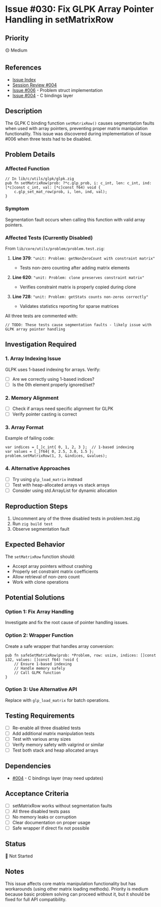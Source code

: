 # Issue #030: Fix GLPK Array Pointer Handling in setMatrixRow

## Priority
🟡 Medium

## References
- [Issue Index](000_index.md)
- [Session Review #004](SESSION_REVIEW_004.md)
- [Issue #006](006_issue.md) - Problem struct implementation
- [Issue #004](004_issue.md) - C bindings layer

## Description
The GLPK C binding function `setMatrixRow()` causes segmentation faults when used with array pointers, preventing proper matrix manipulation functionality. This issue was discovered during implementation of Issue #006 when three tests had to be disabled.

## Problem Details

### Affected Function
```zig
// In lib/c/utils/glpk/glpk.zig
pub fn setMatrixRow(prob: ?*c.glp_prob, i: c_int, len: c_int, ind: [*c]const c_int, val: [*c]const f64) void {
    c.glp_set_mat_row(prob, i, len, ind, val);
}
```

### Symptom
Segmentation fault occurs when calling this function with valid array pointers.

### Affected Tests (Currently Disabled)
From `lib/core/utils/problem/problem.test.zig`:

1. **Line 379**: `"unit: Problem: getNonZeroCount with constraint matrix"`
   - Tests non-zero counting after adding matrix elements

2. **Line 620**: `"unit: Problem: clone preserves constraint matrix"`
   - Verifies constraint matrix is properly copied during clone

3. **Line 728**: `"unit: Problem: getStats counts non-zeros correctly"`
   - Validates statistics reporting for sparse matrices

All three tests are commented with:
```zig
// TODO: These tests cause segmentation faults - likely issue with GLPK array pointer handling
```

## Investigation Required

### 1. Array Indexing Issue
GLPK uses 1-based indexing for arrays. Verify:
- [ ] Are we correctly using 1-based indices?
- [ ] Is the 0th element properly ignored/set?

### 2. Memory Alignment
- [ ] Check if arrays need specific alignment for GLPK
- [ ] Verify pointer casting is correct

### 3. Array Format
Example of failing code:
```zig
var indices = [_]c_int{ 0, 1, 2, 3 };  // 1-based indexing
var values = [_]f64{ 0, 2.5, 3.0, 1.5 };
problem.setMatrixRow(1, 3, &indices, &values);
```

### 4. Alternative Approaches
- [ ] Try using `glp_load_matrix` instead
- [ ] Test with heap-allocated arrays vs stack arrays
- [ ] Consider using std.ArrayList for dynamic allocation

## Reproduction Steps
1. Uncomment any of the three disabled tests in problem.test.zig
2. Run `zig build test`
3. Observe segmentation fault

## Expected Behavior
The `setMatrixRow` function should:
- Accept array pointers without crashing
- Properly set constraint matrix coefficients
- Allow retrieval of non-zero count
- Work with clone operations

## Potential Solutions

### Option 1: Fix Array Handling
Investigate and fix the root cause of pointer handling issues.

### Option 2: Wrapper Function
Create a safe wrapper that handles array conversion:
```zig
pub fn safeSetMatrixRow(prob: *Problem, row: usize, indices: []const i32, values: []const f64) !void {
    // Ensure 1-based indexing
    // Handle memory safely
    // Call GLPK function
}
```

### Option 3: Use Alternative API
Replace with `glp_load_matrix` for batch operations.

## Testing Requirements
- [ ] Re-enable all three disabled tests
- [ ] Add additional matrix manipulation tests
- [ ] Test with various array sizes
- [ ] Verify memory safety with valgrind or similar
- [ ] Test both stack and heap allocated arrays

## Dependencies
- [#004](004_issue.md) - C bindings layer (may need updates)

## Acceptance Criteria
- [ ] setMatrixRow works without segmentation faults
- [ ] All three disabled tests pass
- [ ] No memory leaks or corruption
- [ ] Clear documentation on proper usage
- [ ] Safe wrapper if direct fix not possible

## Status
🔴 Not Started

## Notes
This issue affects core matrix manipulation functionality but has workarounds (using other matrix loading methods). Priority is medium because basic problem solving can proceed without it, but it should be fixed for full API compatibility.
